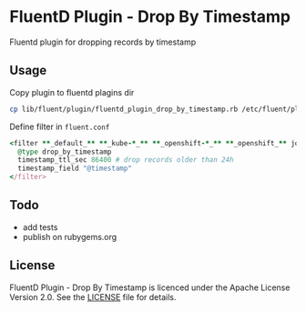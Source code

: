 # FluentD Plugin - Drop By Timestamp

Fluentd plugin for dropping records by timestamp

## Usage

Copy plugin to fluentd plagins dir

```bash
cp lib/fluent/plugin/fluentd_plugin_drop_by_timestamp.rb /etc/fluent/plugin/
```

Define filter in `fluent.conf`

```ruby
<filter **_default_** **_kube-*_** **_openshift-*_** **_openshift_** journal.** system.var.log** **.openshift_** **.openshift-*_** **.default_** **.kube-*_**>
  @type drop_by_timestamp
  timestamp_ttl_sec 86400 # drop records older than 24h
  timestamp_field "@timestamp"
</filter>
```

## Todo

* add tests
* publish on rubygems.org

## License

FluentD Plugin - Drop By Timestamp is licenced under the Apache License Version 2.0. See the [LICENSE](https://github.com/anisimovdk/fluentd-plugin-drop-by-timestamp/blob/master/LICENSE) file for details.
